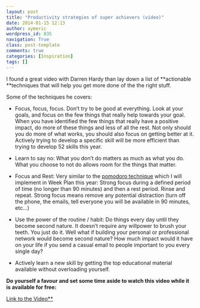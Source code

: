 ```yaml
---
layout: post
title: "Productivity strategies of super achievers (video)"
date: 2014-01-15 12:13
author: aymeric
wordpress_id: 835
navigation: True
class: post-template
comments: true
categories: [Inspiration]
tags: []
---
```



I found a great video with Darren Hardy than lay down a list of **actionable **techniques that will help you get more done of the the right stuff.



<!--more-->


Some of the techniques he covers: 



- Focus, focus, focus. Don’t try to be good at everything. Look at your goals, and focus on the few things that really help towards your goal. When you have identified the few things that really have a positive impact, do more of these things and less of all the rest. Not only should you do more of what works, you should also focus on getting better at it. Actively trying to develop a specific skill will be more efficient than trying to develop 52 skills this year.



- Learn to say no: What you don’t do matters as much as what you do. What you choose to not do allows room for the things that matter.



- Focus and Rest: Very similar to the [pomodoro technique](http://pomodorotechnique.com/) which I will implement in Week Plan this year: Strong focus during a defined period of time (no longer than 90 minutes) and then a rest period. Rinse and repeat. Strong focus means remove any potential distraction (turn off the phone, the emails, tell everyone you will be available in 90 minutes, etc…)



- Use the power of the routine / habit: Do things every day until they become second nature. It doesn’t require any willpower to brush your teeth. You just do it. Well what if building your personal or professional network would become second nature? How much impact would it have on your life if you send a casual email to people important to you every single day?



- Actively learn a new skill by getting the top educational material available without overloading yourself.



**Do yourself a favour and set some time aside to watch this video while it is available for free:**



<a href="http://desertstarconstruction.com/productivity-strategies-of-superachievers-with-darren-hardy/">Link to the Video**


